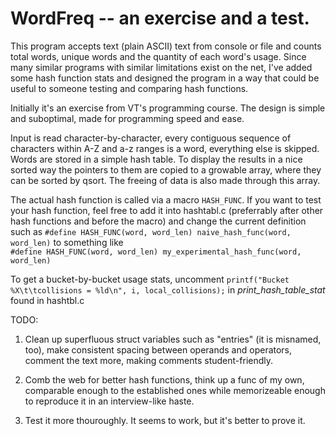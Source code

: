 # WordFreq -- an exercise and a test.

This program accepts text (plain ASCII) text from console or file and counts
total words, unique words and the quantity of each word's usage. Since  many 
similar programs with similar limitations exist on the net, I've added some 
hash function stats and designed the program in a way that could be useful
to someone testing and comparing hash functions. 

Initially it's an exercise from VT's programming course. The design is simple 
and suboptimal, made for programming speed and ease. 

Input is read character-by-character, every contiguous sequence of characters 
within A-Z and a-z ranges is a word, everything else is skipped. Words are 
stored in a simple hash table. To display the results in a nice sorted way the
pointers to them are copied to a growable array, where they can be sorted by 
qsort. The freeing of data is also made through this array. 

The actual hash function is called via a macro `HASH_FUNC`.
If you want to test your hash function, feel free to add it into hashtabl.c
(preferrably after other hash functions and before the macro) and change the
current definition such as 
`#define HASH_FUNC(word, word_len) naive_hash_func(word, word_len)`
to something like  
`#define HASH_FUNC(word, word_len) my_experimental_hash_func(word, word_len)`

To get a bucket-by-bucket usage stats, uncomment 
`printf("Bucket %X\t\tcollisions = %ld\n", i, local_collisions);` in 
*print_hash_table_stat* found in hashtbl.c

TODO:
1. Clean up superfluous struct variables such as "entries" (it is misnamed, 
too), make consistent spacing between operands and operators, comment the text
more, making comments student-friendly. 

2. Comb the web for better hash functions, think up a func of my own,
comparable enough to the established ones while memorizeable enough to 
reproduce it in an interview-like haste.

3. Test it more thouroughly. It seems to work, but it's better to prove it. 
